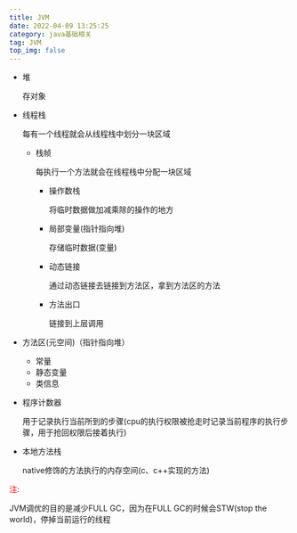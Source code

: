 ```yaml
---
title: JVM
date: 2022-04-09 13:25:25
category: java基础相关
tag: JVM
top_img: false
---
```


- 堆

  存对象

- 线程栈

  每有一个线程就会从线程栈中划分一块区域
  - 栈帧

    每执行一个方法就会在线程栈中分配一块区域

    - 操作数栈

      将临时数据做加减乘除的操作的地方

    - 局部变量(指针指向堆)

      存储临时数据(变量)

    - 动态链接

      通过动态链接去链接到方法区，拿到方法区的方法

    - 方法出口

      链接到上层调用

- 方法区(元空间)（指针指向堆）

  - 常量
  - 静态变量
  - 类信息

- 程序计数器

  用于记录执行当前所到的步骤(cpu的执行权限被抢走时记录当前程序的执行步骤，用于抢回权限后接着执行)

- 本地方法栈

  native修饰的方法执行的内存空间(c、c++实现的方法)



<font color = 'red'>注:</font>

JVM调优的目的是减少FULL GC，因为在FULL GC的时候会STW(stop the world)，停掉当前运行的线程